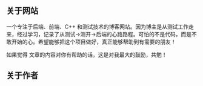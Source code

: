 ## 关于网站

一个专注于后端、前端、C++ 和测试技术的博客网站。因为博主是从测试工作走来，经过学习，记录了从测试->测开->后端的心路路程。可怕的不是代码，而是不敢开始的心。希望能够把这个项目做好，真正能够帮助到有需要的朋友！

如果觉得 文章的内容对你有帮助的话，这是对我最大的鼓励，共勉！

## 关于作者
